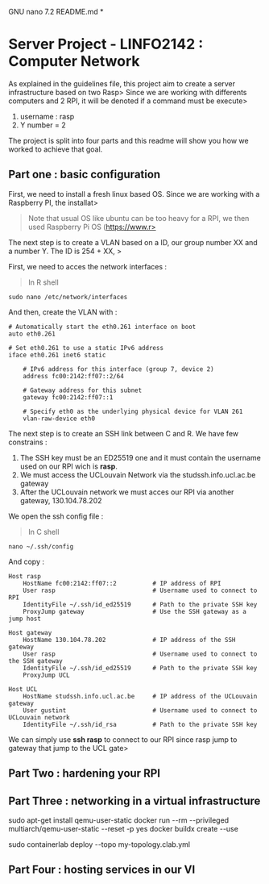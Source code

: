   GNU nano 7.2                                     README.md *                                            
# Server Project - LINFO2142 : Computer Network

As explained in the guidelines file, this project aim to create a server infrastructure based on two Rasp>
Since we are working with differents computers and 2 RPI, it will be denoted if a command must be execute>
1. username : rasp
2. Y number = 2


The project is split into four parts and this readme will show you how we worked to achieve that goal.

## Part one : basic configuration

First, we need to install a fresh linux based OS. Since we are working with a Raspberry PI, the installat>
 > Note that usual OS like ubuntu can be too heavy for a RPI, we then used Raspberry Pi OS (https://www.r>

The next step is to create a VLAN based on a ID, our group number XX and a number Y. The ID is 254 + XX, >

First, we need to acces the network interfaces :

>In R shell 
``` 
sudo nano /etc/network/interfaces
```
And then, create the VLAN with :
```
# Automatically start the eth0.261 interface on boot
auto eth0.261

# Set eth0.261 to use a static IPv6 address
iface eth0.261 inet6 static

    # IPv6 address for this interface (group 7, device 2)
    address fc00:2142:ff07::2/64

    # Gateway address for this subnet
    gateway fc00:2142:ff07::1

    # Specify eth0 as the underlying physical device for VLAN 261
    vlan-raw-device eth0
```
The next step is to create an SSH link between C and R. We have few constrains :
1. The SSH key must be an ED25519 one and it must contain the username used on our RPI wich is **rasp**.
2. We must access the UCLouvain Network via the studssh.info.ucl.ac.be gateway
3. After the UCLouvain network we must acces our RPI via another gateway, 130.104.78.202

We open the ssh config file :

>In C shell
```
nano ~/.ssh/config
```
And copy :
```
Host rasp
    HostName fc00:2142:ff07::2          # IP address of RPI
    User rasp                           # Username used to connect to RPI
    IdentityFile ~/.ssh/id_ed25519      # Path to the private SSH key
    ProxyJump gateway                   # Use the SSH gateway as a jump host

Host gateway
    HostName 130.104.78.202             # IP address of the SSH gateway
    User rasp                           # Username used to connect to the SSH gateway
    IdentityFile ~/.ssh/id_ed25519      # Path to the private SSH key
    ProxyJump UCL

Host UCL
    HostName studssh.info.ucl.ac.be     # IP address of the UCLouvain gateway
    User gustint                        # Username used to connect to UCLouvain network
    IdentityFile ~/.ssh/id_rsa          # Path to the private SSH key
```
We can simply use **ssh rasp** to connect to our RPI since rasp jump to gateway that jump to the UCL gate>

## Part Two : hardening your RPI
## Part Three : networking in a virtual infrastructure
sudo apt-get install qemu-user-static
docker run --rm --privileged multiarch/qemu-user-static --reset -p yes
docker buildx create --use


sudo containerlab deploy --topo my-topology.clab.yml

## Part Four : hosting services in our VI
